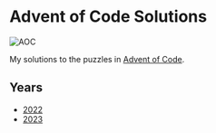 # Advent of Code Solutions

![AOC](https://repository-images.githubusercontent.com/112706767/160be980-3b1a-11eb-9dbe-439a40adfa99)

My solutions to the puzzles in [Advent of Code](https://adventofcode.com).

## Years

- [2022](./2022)
- [2023](./2023)
